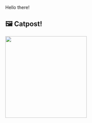 Hello there!



## 🖼️ Catpost!

<sub>
    <img src="https://cdn2.thecatapi.com/images/bql.jpg" height="256">
</sub>

